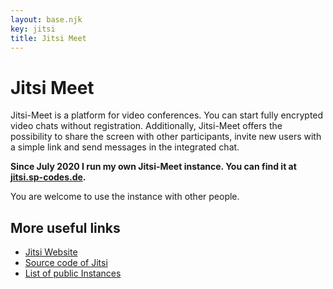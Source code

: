 ```yaml
---
layout: base.njk
key: jitsi
title: Jitsi Meet
---
```

# Jitsi Meet

Jitsi-Meet is a platform for video conferences. You can start fully encrypted video chats without registration. Additionally, Jitsi-Meet offers the possibility to share the screen with other participants, invite new users with a simple link and send messages in the integrated chat.

__Since July 2020 I run my own Jitsi-Meet instance. You can find it at [jitsi.sp-codes.de](https://jitsi.sp-codes.de/).__

You are welcome to use the instance with other people.

## More useful links

* [Jitsi Website](https://jitsi.org/)
* [Source code of Jitsi](https://github.com/jitsi/jitsi-meet)
* [List of public Instances](https://github.com/jitsi/jitsi-meet/wiki/Jitsi-Meet-Instances)
